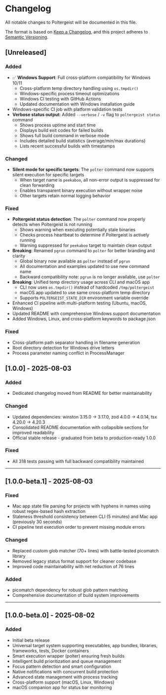 # Changelog

All notable changes to Poltergeist will be documented in this file.

The format is based on [Keep a Changelog](https://keepachangelog.com/en/1.0.0/),
and this project adheres to [Semantic Versioning](https://semver.org/spec/v2.0.0.html).

## [Unreleased]

### Added
- ✅ **Windows Support**: Full cross-platform compatibility for Windows 10/11
  - Cross-platform temp directory handling using `os.tmpdir()`
  - Windows-specific process timeout optimizations
  - Windows CI testing with GitHub Actions
  - Updated documentation with Windows installation guide
- Windows-specific CI job with platform validation tests
- **Verbose status output**: Added `--verbose` / `-v` flag to `poltergeist status` command
  - Shows process uptime and start time
  - Displays build exit codes for failed builds
  - Shows full build command in verbose mode
  - Includes detailed build statistics (average/min/max durations)
  - Lists recent successful builds with timestamps

### Changed
- **Silent mode for specific targets**: The `polter` command now supports silent execution for specific targets
  - When target name is `peekaboo`, all non-error output is suppressed for clean forwarding
  - Enables transparent binary execution without wrapper noise
  - Other targets retain normal logging behavior

### Fixed
- **Poltergeist status detection**: The `polter` command now properly detects when Poltergeist is not running
  - Shows warning when executing potentially stale binaries
  - Checks process heartbeat to determine if Poltergeist is actively running
  - Warning suppressed for `peekaboo` target to maintain clean output
- **Breaking**: Renamed `pgrun` command to `polter` for better branding and clarity
  - Global binary now available as `polter` instead of `pgrun`
  - All documentation and examples updated to use new command name
  - Backward compatibility note: `pgrun` is no longer available, use `polter`
- **Breaking**: Unified temp directory usage across CLI and macOS app
  - CLI now uses `os.tmpdir()` instead of hardcoded `/tmp/poltergeist`
  - macOS app updated to use same cross-platform temp directory
  - Supports `POLTERGEIST_STATE_DIR` environment variable override
- Enhanced CI pipeline with multi-platform testing (Ubuntu, macOS, Windows)
- Updated README with comprehensive Windows support documentation
- Added Windows, Linux, and cross-platform keywords to package.json

### Fixed  
- Cross-platform path separator handling in filename generation
- Root directory detection for Windows drive letters
- Process parameter naming conflict in ProcessManager

## [1.0.0] - 2025-08-03

### Added
- Dedicated changelog moved from README for better maintainability

### Changed  
- Updated dependencies: winston 3.15.0 → 3.17.0, zod 4.0.0 → 4.0.14, tsx 4.20.0 → 4.20.3
- Consolidated README documentation with collapsible sections for improved readability
- Official stable release - graduated from beta to production-ready 1.0.0

### Fixed
- All 318 tests passing with full backward compatibility maintained

---

## [1.0.0-beta.1] - 2025-08-03

### Fixed
- Mac app state file parsing for projects with hyphens in names using robust regex-based hash extraction
- Staleness threshold consistency between CLI (5 minutes) and Mac app (previously 30 seconds)  
- CI pipeline test execution order to prevent missing module errors

### Changed
- Replaced custom glob matcher (70+ lines) with battle-tested picomatch library
- Removed legacy status format support for cleaner codebase
- Improved code maintainability with net reduction of 76 lines

### Added
- picomatch dependency for robust glob pattern matching
- Comprehensive documentation of build system improvements

---

## [1.0.0-beta.0] - 2025-08-02

### Added
- Initial beta release
- Universal target system supporting executables, app bundles, libraries, frameworks, tests, Docker containers
- Smart execution wrapper (polter) ensuring fresh builds
- Intelligent build prioritization and queue management
- Focus pattern detection and smart configuration
- Native notifications with concurrent build protection
- Advanced state management with process tracking
- Cross-platform support (macOS, Linux, Windows)
- macOS companion app for status bar monitoring